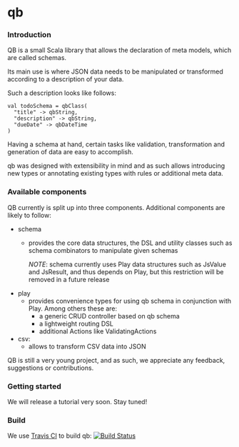 qb
====

### Introduction

QB is a small Scala library that allows the declaration of meta models, which are called schemas.

Its main use is where JSON data needs to be manipulated or transformed according to a description of your data.

Such a description looks like follows:
   
```
val todoSchema = qbClass(
  "title" -> qbString,
  "description" -> qbString,
  "dueDate" -> qbDateTime
)
```

Having a schema at hand, certain tasks like validation, transformation and generation of data are easy to accomplish. 

qb was designed with extensibility in mind and as such allows introducing new types or annotating existing types with rules or additional meta data. 

### Available components

QB currently is split up into three components. Additional components are likely to follow:

 - schema
	- provides the core data structures, the DSL and utility classes such as schema combinators to manipulate given schemas

	  *NOTE*: schema currently uses Play data structures such as JsValue and JsResult, and thus depends on Play, but this restriction will be removed in a future release
 - play
	- provides convenience types for using qb schema in conjunction with Play. Among others these are: 
		- a generic CRUD controller based on qb schema
		- a lightweight routing DSL
		- additional Actions like ValidatingActions 
 - csv: 
	- allows to transform CSV data into JSON 

QB is still a very young project, and as such, we appreciate any feedback, suggestions or contributions.

### Getting started

We will release a tutorial very soon. Stay tuned!


### Build

We use [Travis CI](http://travis-ci.org/) to build qb:
[![Build Status](https://travis-ci.org/qb-project/qb-code.svg?branch=master)](http://travis-ci.org/qb-project/qb-code)

